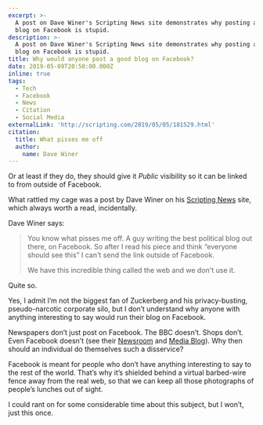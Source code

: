 ```yaml
---
excerpt: >-
  A post on Dave Winer's Scripting News site demonstrates why posting a good
  blog on Facebook is stupid.
description: >-
  A post on Dave Winer's Scripting News site demonstrates why posting a good
  blog on Facebook is stupid.
title: Why would anyone post a good blog on Facebook?
date: 2019-05-09T20:50:00.000Z
inline: true
tags:
  - Tech
  - Facebook
  - News
  - Citation
  - Social Media
externalLink: 'http://scripting.com/2019/05/05/181529.html'
citation:
  title: What pisses me off
  author:
    name: Dave Winer
---
```

Or at least if they do, they should give it _Public_ visibility so it can be linked to from outside of Facebook.

What rattled my cage was a post by Dave Winer on his [Scripting News](http://scripting.com) site, which always worth a read, incidentally.

Dave Winer says:

> You know what pisses me off. A guy writing the best political blog out there, on Facebook. So after I read his piece and think “everyone should see this” I can't send the link outside of Facebook.
> 
> We have this incredible thing called the web and we don't use it.

Quite so.

Yes, I admit I’m not the biggest fan of Zuckerberg and his privacy-busting, pseudo-narcotic corporate silo, but I don’t understand why anyone with anything interesting to say would run their blog on Facebook. 

Newspapers don’t just post on Facebook. The BBC doesn’t. Shops don’t. Even Facebook doesn’t (see their [Newsroom](https://newsroom.fb.com) and [Media Blog](https://www.facebook.com/facebookmedia/blog)). Why then should an individual do themselves such a disservice?

Facebook is meant for people who don’t have anything interesting to say to the rest of the world. That’s why it’s shielded behind a virtual barbed-wire fence away from the real web, so that we can keep all those photographs of people’s lunches out of sight.

I could rant on for some considerable time about this subject, but I won’t, just this once.




